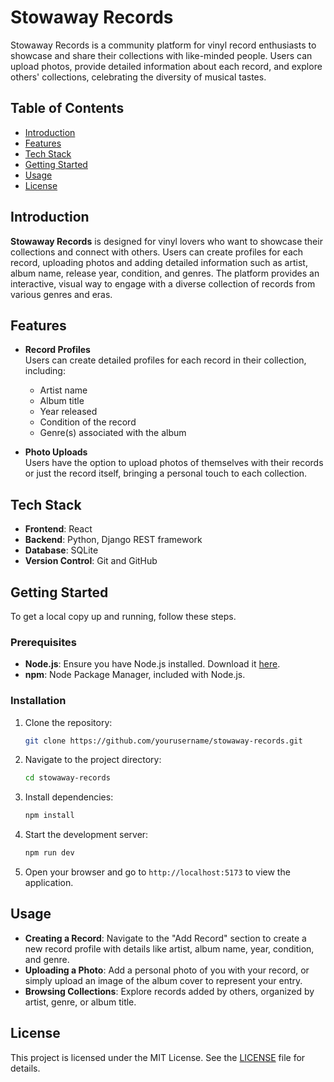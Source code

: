 # Stowaway Records

Stowaway Records is a community platform for vinyl record enthusiasts to showcase and share their collections with like-minded people. Users can upload photos, provide detailed information about each record, and explore others' collections, celebrating the diversity of musical tastes.

## Table of Contents

- [Introduction](#introduction)
- [Features](#features)
- [Tech Stack](#tech-stack)
- [Getting Started](#getting-started)
- [Usage](#usage)
- [License](#license)

## Introduction

**Stowaway Records** is designed for vinyl lovers who want to showcase their collections and connect with others. Users can create profiles for each record, uploading photos and adding detailed information such as artist, album name, release year, condition, and genres. The platform provides an interactive, visual way to engage with a diverse collection of records from various genres and eras.

## Features

- **Record Profiles**  
   Users can create detailed profiles for each record in their collection, including:
  - Artist name
  - Album title
  - Year released
  - Condition of the record
  - Genre(s) associated with the album

- **Photo Uploads**  
   Users have the option to upload photos of themselves with their records or just the record itself, bringing a personal touch to each collection.

## Tech Stack

- **Frontend**: React
- **Backend**: Python, Django REST framework
- **Database**: SQLite
- **Version Control**: Git and GitHub

## Getting Started

To get a local copy up and running, follow these steps.

### Prerequisites

- **Node.js**: Ensure you have Node.js installed. Download it [here](https://nodejs.org/).
- **npm**: Node Package Manager, included with Node.js.

### Installation

1. Clone the repository:
   ```bash
   git clone https://github.com/yourusername/stowaway-records.git
   ```

2. Navigate to the project directory:
   ```bash
   cd stowaway-records
   ```

3. Install dependencies:
   ```bash
   npm install
   ```

4. Start the development server:
   ```bash
   npm run dev
   ```

6. Open your browser and go to `http://localhost:5173` to view the application.

## Usage

- **Creating a Record**: Navigate to the "Add Record" section to create a new record profile with details like artist, album name, year, condition, and genre.
- **Uploading a Photo**: Add a personal photo of you with your record, or simply upload an image of the album cover to represent your entry.
- **Browsing Collections**: Explore records added by others, organized by artist, genre, or album title.

## License

This project is licensed under the MIT License. See the [LICENSE](LICENSE) file for details.